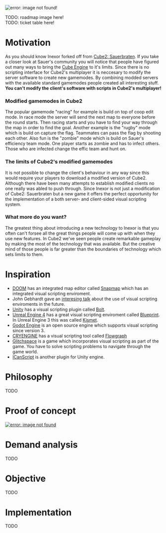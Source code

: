 ![error: image not found!](https://raw.githubusercontent.com/inexorgame/artwork/master/intent/Intent_rendered_512px.png)

TODO: roadmap image here!  
TODO: ticket table here!  

# Motivation
As you should know Inexor forked off from [Cube2: Sauerbraten](http://sauerbraten.org/). If you take a closer look at Sauer's community you will notice that people have figured out many ways to bring the [Cube Engine](http://cubeengine.com/) to it's limits. Since there is no scripting interface for Cube2's multiplayer it is neccesary to modify the server software to create new gamemodes. By combining modded servers with the available standard gamemodes people created all interesting stuff. **You can't modify the client's software with scripts in Cube2's multiplayer!**

### Modified gamemodes in Cube2
The popular gamemode "racing" for example is build on top of coop edit mode. In race mode the server will send the next map to everyone before the round starts. Then racing starts and you have to find your way through the map in order to find the goal. Another example is the "rugby" mode which is build on capture the flag. Teammates can pass the flag by shooting each other. Also fun is the "zombie" mode which is build on Sauer's efficiency team mode. One player starts as zombie and has to infect others. Those who are infected change the effic team and hunt on.

### The limits of Cube2's modified gamemodes
It is not possible to change the client's behaviour in any way since this would require your players to download a modified version of Cube2. Although there have been many attempts to establish modified clients no one really was abled to push through. Since Inexor is not just a modification of Cube2: Sauerbraten but a new game it offers the perfect opportunity for the implementation of a both server- and client-sided visual scripting system.

### What more do you want?
The greatest thing about introducing a new technology to Inexor is that you often can't forsee all the great things people will come up with when they use new features. In Cube2 we've seen people create remarkable gameplay by making the most of the technology that was available. But the creative mind of those people is far greater than the boundaries of technology which sets limits to them.

# Inspiration
* [DOOM](https://doom.com/de-de/) has an integrated map editor called [Snapmap](https://www.youtube.com/watch?v=_BxlmaQtd7g) which has an integrated visual scripting enviroment.
* John Gebhardt gave an [interesing talk](https://www.youtube.com/watch?v=WjJdaDXN5Vs) about the use of visual scripting enviroments in the future.
* [Unity](https://unity3d.com/) has a visual scripting plugin called [Bolt](https://www.youtube.com/watch?v=4eZuZhcRxoU).
* [Unreal Engine 4](https://www.youtube.com/watch?v=EFXMW_UEDco) has a great visual scripting enviroment called [Blueprint](https://docs.unrealengine.com/latest/INT/Engine/Blueprints/). In Unreal Engine 3 this was called [Kismet](https://docs.unrealengine.com/udk/Three/KismetHome.html).
* [Godot Engine](https://godotengine.org/) is an open source engine which supports visual scripting since version 3.
* [CRYENGINE](https://www.cryengine.com/) has a visual scripting tool called [Flowgraph](https://www.cryengine.com/features/sandbox-tools#features/flowgraph)
* [Glitchspace](https://www.youtube.com/watch?v=Jw3Uf7vOeVE) is a game which incorporates visual scripting as part of the game. You have to solve scripting problems to navigate through the game world.
* [ICanScript](http://www.icanscript.com/11-learn) is another plugin for Unity engine.

# Philosophy
TODO

# Proof of concept

[![error: image not found](https://img.youtube.com/vi/VC2eyxCNVfw/0.jpg)](https://www.youtube.com/watch?v=VC2eyxCNVfw)

# Demand analysis
TODO

# Objective
TODO

# Implementation
TODO


